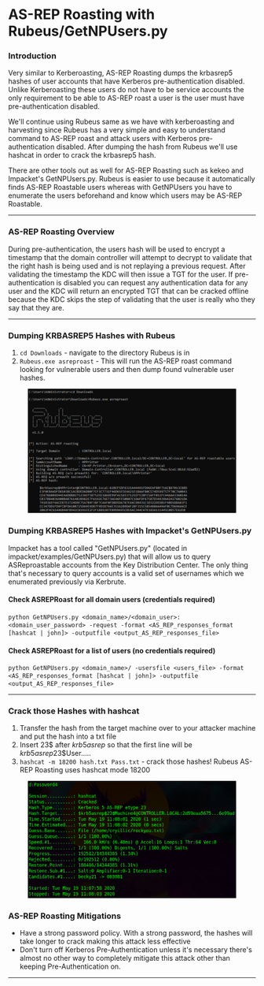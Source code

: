 # AS-REP Roasting with Rubeus/GetNPUsers.py

### **Introduction**

Very similar to Kerberoasting, AS-REP Roasting dumps the krbasrep5 hashes of user accounts that have Kerberos pre-authentication disabled. Unlike Kerberoasting these users do not have to be service accounts the only requirement to be able to AS-REP roast a user is the user must have pre-authentication disabled.

We'll continue using Rubeus same as we have with kerberoasting and harvesting since Rubeus has a very simple and easy to understand command to AS-REP roast and attack users with Kerberos pre-authentication disabled. After dumping the hash from Rubeus we'll use hashcat in order to crack the krbasrep5 hash.

There are other tools out as well for AS-REP Roasting such as kekeo and Impacket's GetNPUsers.py. Rubeus is easier to use because it automatically finds AS-REP Roastable users whereas with GetNPUsers you have to enumerate the users beforehand and know which users may be AS-REP Roastable.

***

### **AS-REP Roasting Overview**

During pre-authentication, the users hash will be used to encrypt a timestamp that the domain controller will attempt to decrypt to validate that the right hash is being used and is not replaying a previous request. After validating the timestamp the KDC will then issue a TGT for the user. If pre-authentication is disabled you can request any authentication data for any user and the KDC will return an encrypted TGT that can be cracked offline because the KDC skips the step of validating that the user is really who they say that they are.

***

### **Dumping KRBASREP5 Hashes with Rubeus**

1. `cd Downloads` - navigate to the directory Rubeus is in
2. `Rubeus.exe asreproast` - This will run the AS-REP roast command looking for vulnerable users and then dump found vulnerable user hashes.

<figure><img src="../../../../../../../../.gitbook/assets/image (42).png" alt=""><figcaption></figcaption></figure>

### **Dumping KRBASREP5 Hashes with Impacket's GetNPUsers.py**

Impacket has a tool called "GetNPUsers.py" (located in impacket/examples/GetNPUsers.py) that will allow us to query ASReproastable accounts from the Key Distribution Center. The only thing that's necessary to query accounts is a valid set of usernames which we enumerated previously via Kerbrute.

#### Check ASREPRoast for all domain users (credentials required)

```
python GetNPUsers.py <domain_name>/<domain_user>:<domain_user_password> -request -format <AS_REP_responses_format [hashcat | john]> -outputfile <output_AS_REP_responses_file>
```

#### Check ASREPRoast for a list of users (no credentials required)

```
python GetNPUsers.py <domain_name>/ -usersfile <users_file> -format <AS_REP_responses_format [hashcat | john]> -outputfile <output_AS_REP_responses_file>
```

***

### **Crack those Hashes with hashcat**

1. Transfer the hash from the target machine over to your attacker machine and put the hash into a txt file
2. Insert 23$ after $krb5asrep$ so that the first line will be $krb5asrep$23$User.....
3. `hashcat -m 18200 hash.txt Pass.txt` - crack those hashes! Rubeus AS-REP Roasting uses hashcat mode 18200

<figure><img src="../../../../../../../../.gitbook/assets/image (71).png" alt=""><figcaption></figcaption></figure>

### **AS-REP Roasting Mitigations**

* Have a strong password policy. With a strong password, the hashes will take longer to crack making this attack less effective
* Don't turn off Kerberos Pre-Authentication unless it's necessary there's almost no other way to completely mitigate this attack other than keeping Pre-Authentication on.

***
